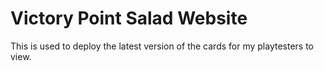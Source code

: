 # Victory Point Salad Website

This is used to deploy the latest version of the cards for my playtesters to view.
